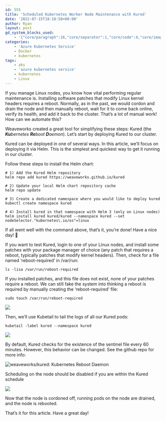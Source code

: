 ```yaml
---
id: 555
title: 'Scheduled Kubernetes Worker Node Maintenance with Kured'
date: '2022-07-15T18:18:50+00:00'
author: Ryan
layout: post
gd_system_blocks_used:
    - '{"core/paragraph":16,"core/separator":1,"core/code":4,"core/image":3}'
categories:
    - 'Azure Kubernetes Service'
    - Docker
    - kubernetes
tags:
    - aks
    - 'azure kubernetes service'
    - kubernetes
    - Linux
---
```


If you manage Linux nodes, you know how vital performing regular maintenance is. Installing software patches that modify Linux kernel headers requires a reboot. Normally, as in the past, we would cordon and drain the node and then manually reboot, wait for it to come back online, verify its health, and add it back to the cluster. That’s a lot of manual work! How can we automate this?

Weaveworks created a great tool for simplifying these steps: Kured (the ***Ku**bernetes **Re**boot **D**aemon*). Let’s start by deploying Kured to our cluster.

Kured can be deployed in one of several ways. In this article, we’ll focus on deploying it via Helm. This is the simplest and quickest way to get it running in our cluster.

Follow these steps to install the Helm chart:

~~~shell
# 1) Add the Kured Helm repository
helm repo add kured https://weaveworks.github.io/kured

# 2) Update your local Helm chart repository cache
helm repo update

# 3) Create a dedicated namespace where you would like to deploy kured
kubectl create namespace kured

# 4) Install kured in that namespace with Helm 3 (only on Linux nodes)
helm install kured kured/kured --namespace kured --set nodeSelector."kubernetes\.io/os"=linux
~~~

If all went well with the command above, that’s it, you’re done! Have a nice day! 🙂

If you want to test Kured, login to one of your Linux nodes, and install some patches with your package manager of choice (any patch that requires a reboot, typically patches that modify kernel headers). Then, check for a file named ‘reboot-required’ in /var/run:

~~~shell
ls -lisa /var/run/reboot-required
~~~

If you installed patches, and this file does not exist, none of your patches require a reboot. We can still fake the system into thinking a reboot is required by manually creating the ‘reboot-required’ file:

~~~shell
sudo touch /var/run/reboot-required
~~~

![](https://rnemeth90.github.io/wp-content/uploads/2022/07/image-1.png)

Then, we’ll use Kubetail to tail the logs of all our Kured pods:

~~~shell
kubetail -label kured --namespace kured
~~~

![](https://rnemeth90.github.io/wp-content/uploads/2022/07/image-1024x749.png)

By default, Kured checks for the existence of the sentinel file every 60 minutes. However, this behavior can be changed. See the github repo for more info:

![weaveworks/kured: Kubernetes Reboot Daemon](https://github.com/weaveworks/kured#reboot-sentinel-file--period)

Scheduling on the node should be disabled if you are within the Kured schedule

![](https://rnemeth90.github.io/wp-content/uploads/2022/07/image-2.png)

Now that the node is cordoned off, running pods on the node are drained, and the node is rebooted.

That’s it for this article. Have a great day!